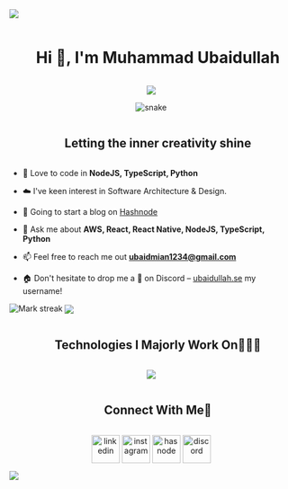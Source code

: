 <!--horizontal divider(gradiant)-->
<img src="https://github.com/ubaidullah-se/ubaidullah-se/blob/main/images/shining-seprator.gif">

<!--h1 without bottom border-->
<div id="user-content-toc">
  <ul align="center">
    <summary><h1 style="display: inline-block">Hi 👋, I'm Muhammad Ubaidullah</h1></summary>
  </ul>
</div>

<!--profile visit count-->
<div align="center">
  
[![](https://visitcount.itsvg.in/api?id=ubaidullah-se&label=Profile%20Views&color=6&icon=3&pretty=true)](https://visitcount.itsvg.in)
  
</div>

<!--- snake -->
<div align="center">
  <img  src="https://github.com/ubaidullah-se/ubaidullah-se/blob/main/images/grid-snake.svg"
       alt="snake" /></a>
</div>

<!--h2 without bottom border-->
<div id="user-content-toc">
  <ul align="center">
    <summary><h2 style="display: inline-block">Letting the inner creativity shine</h2></summary>
  </ul>
</div>

<!--Intro start-->

- 🔭 Love to code in **NodeJS, TypeScript, Python**

- ☁️ I've keen interest in Software Architecture & Design.

- 📝 Going to start a blog on [Hashnode](https://ubaidullah-se.hashnode.dev/)

- 💬 Ask me about **AWS, React, React Native, NodeJS, TypeScript, Python**

- 📫 Feel free to reach me out **ubaidmian1234@gmail.com**

- 🏠 Don't hesitate to drop me a **👋** on Discord – [ubaidullah.se](https://discordapp.com/users/ubaidullah.se) my username!
<!--Intro end-->

<!--- stats (start) -->
 <img  title="🔥 Get streak stats for your profile at git.io/streak-stats" alt="Mark streak" src="https://github-readme-streak-stats.herokuapp.com/?user=ubaidullah-se&hide_border=false" /> 
  <img  align="center"  src="https://github-readme-stats.vercel.app/api?username=ubaidullah-se&show_icons=true&count_private=true" />
<!--- stats (end) -->


<!--h1 without bottom border-->
<div id="user-content-toc">
  <ul align="center">
    <summary><h2 style="display: inline-block">Technologies I Majorly Work On👨🏻‍💻</h2></summary>
  </ul>
</div>
<!--tech stack icons-->
<p align="center">
  <a href="https://skillicons.dev">


  <img src="https://skillicons.dev/icons?i=python,nodejs,js,ts,html,css,c,cpp,sass,tailwind,bootstrap,nest,express,react,angular,next,redux,apollo,graphql,jest,django,fastapi,flask,selenium,sequelize,prisma,mysql,postgres,mongo,sqlite,elasticsearch,redis,kafka,rabbitmq,aws,gcp,netlify,vercel,docker,jenkins,githubactions,git,github,gitlab,bitbucket,ubuntu,windows,apple,powershell,figma,electron,vscode,vite,npm,yarn,postman,pycharm,remix,discord,gmail,notion,nginx,linux,md,kubernetes,babel,bash&perline=14" />

  </a>
</p>

<!-- Connect with me -->
<!--h2 without bottom border-->
<div id="user-content-toc">
  <ul align="center">
    <summary><h2 style="display: inline-block">Connect With Me🤝</h2></summary>
  </ul>
</div>

<!--icons and links-->
<p align="center">
<a href="https://www.linkedin.com/in/ubaidullah-se/" target="blank"><img align="center" src="https://github.com/ubaidullah-se/ubaidullah-se/blob/main/images/linkedin.png" alt="linkedin" height="50" width="50" /></a>
<a href="https://www.instagram.com/ubaidullah.se/" target="blank"><img align="center" src="https://github.com/ubaidullah-se/ubaidullah-se/blob/main/images/instagram.png" alt="instagram" height="50" width="50" /></a>
<a href="https://ubaidullah-se.hashnode.dev/" target="blank"><img align="center" src="https://github.com/ubaidullah-se/ubaidullah-se/blob/main/images/blog.png" alt="hasnode" height="50" width="50" /></a>
<a href="https://discordapp.com/users/ubaidullah.se" target="blank"><img align="center" src="https://github.com/ubaidullah-se/ubaidullah-se/blob/main/images/discord.png" alt="discord" height="50" width="50" /></a>
  
</p>

<!--horizontal divider(gradiant)-->
<img src="https://github.com/ubaidullah-se/ubaidullah-se/blob/main/images/shining-seprator.gif">
